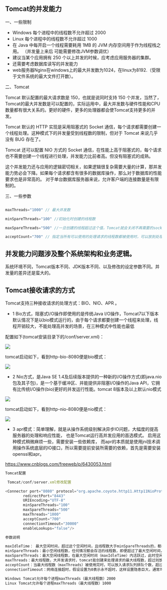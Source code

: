 ## Tomcat的并发能力

一、一些限制

- Windows 每个进程中的线程数不允许超过 2000
- Linux 每个进程中的线程数不允许超过 1000 
- 在 Java 中每开启一个线程需要耗用 1MB 的 JVM 内存空间用于作为线程栈之用。 （并发量上来后 可能需要修改JVM参数调优）
- 建议当某个应用拥有 250 个以上并发的时候，应考虑应用服务器的集群。
- 还需要考虑数据库读写的并发能力
- web服务器Nginx在windows上的最大并发数为1024，在linux为8192.（受限于文件系统的最大文件打开数）。

二、Tomcat

Tomcat 默认配置的最大请求数是 150，也就是说同时支持 150 个并发，当然了， Tomcat的最大并发数是可以配置的，实际运用中，最大并发数与硬件性能和CPU数量都有很大关系的。更好的硬件，更多的处理器都会使Tomcat支持更多的并发。

Tomcat 默认的 HTTP 实现是采用阻塞式的 Socket 通信，每个请求都需要创建一个线程处理。这种模式下的并发量受到线程数的限制，但对于 Tomcat 来说几乎没有 BUG 存在了。

Tomcat 还可以配置 NIO 方式的 Socket 通信，在性能上高于阻塞式的，每个请求也不需要创建一个线程进行处理，并发能力比前者高。但没有阻塞式的成熟。

这个并发能力还与应用的逻辑密切相关，如果逻辑很复杂需要大量的计算，那并发能力势必会下降。如果每个请求都含有很多的数据库操作，那么对于数据库的性能要求也是非常高的。 对于单台数据库服务器来说，允许客户端的连接数量是有限制的。

三、一些参数
```js

maxThreads="1000" // 最大并发数 

minSpareThreads="100" //初始化时创建的线程数

maxSpareThreads="500" //一旦创建的线程超过这个值，Tomcat就会关闭不再需要的socket线程。

acceptCount="700" // 指定当所有可以使用的处理请求的线程数都被使用时，可以放到处理队列中
```

## 并发能力问题涉及整个系统架构和业务逻辑。
系统环境不同，Tomcat版本不同、JDK版本不同、以及修改的设定参数不同。并发量的差异还是蛮大的。
   
##  Tomcat接收请求的方式
   
Tomcat支持三种接收请求的处理方式：BIO、NIO、APR 。  

- 1
Bio方式，阻塞式I/O操作即使用的是传统Java I/O操作，Tomcat7以下版本默认情况下是以bio模式运行的，由于每个请求都要创建一个线程来处理，线程开销较大，不能处理高并发的场景，在三种模式中性能也最低

配置如下(tomcat安装目录下的/conf/server.xml)：

![](http://www.west999.com/info/upload/20190522/tqotlqstp2p.png)

tomcat启动如下，看到http-bio-8080便是bio模式：

![](http://www.west999.com/info/upload/20190522/xeqgq2jz3b0.png)

- 2
Nio方式，是Java SE 1.4及后续版本提供的一种新的I/O操作方式(即java.nio包及其子包)，是一个基于缓冲区、并能提供非阻塞I/O操作的Java API，它拥        有比传统I/O操作(bio)更好的并发运行性能。tomcat 8版本及以上默认nio模式

![](http://www.west999.com/info/upload/20190522/4a1nbeut3e5.png)

tomcat启动如下，看到http-nio-8080便是nio模式：

![](http://www.west999.com/info/upload/20190522/n23iys3p4li.png)

- 3
apr模式：简单理解，就是从操作系统级别解决异步IO问题，大幅度的提高服务器的处理和响应性能， 也是Tomcat运行高并发应用的首选模式。 
启用这种模式稍微麻烦一些，需要安装一些依赖库， 而apr的本质就是使用jni技术调用操作系统底层的IO接口，所以需要提前安装所需要的依赖，首先是需要安装openssl和apr。

https://www.cnblogs.com/freeweb/p/6430053.html

```js
Tomcat配置

 Tomcat/conf/server.xml修改配置

<Connector port="8080" protocol="org.apache.coyote.http11.Http11NioProtocol"
        redirectPort="8443"
        URIEncoding="UTF-8"
        minSpareThreads="100"
        maxSpareThreads="500"
        maxThreads="1000"
        acceptCount="700"
        connectionTimeout="30000"
        enableLookups="false"/>

参数说明

maxIdleTime： 最大空闲时间，超过这个空闲时间，且线程数大于minSpareThreads的，都会被回收，默认值1分钟（60000ms）；
minSpareThreads：最小空闲线程数，任何情况都会存活的线程数，即便超过了最大空闲时间，也不会被回收，默认值4；
maxSpareThreads：最大空闲线程数，在最大空闲时间（maxIdleTime）内活跃过，此时空闲，当空闲时间大于maxIdleTime则被回收，小则继续存活，等待被调度，默认值50；
maxThreads：最大线程数，大并发请求时，tomcat能创建来处理请求的最大线程数，超过则放入请求队列中进行排队，默认值为200；
acceptCount：当最大线程数（maxThreads）被使用完时，可以放入请求队列排队个数，超过这个数返回connection refused（请求被拒绝），一般设置和maxThreads一样，不过这个具体需要根据自己的应用实际访问峰值和平均值来权衡，默认值为100；
connectionTimeout：网络连接超时，假设设置为0表示永不超时，这样设置隐患巨大，通常可设置为30000ms，默认60000ms。

Windows Tomcat允许每个进程maxThreads（最大线程数）2000
Linux Tomcat允许每个进程maxThreads（最大线程数）1000
```